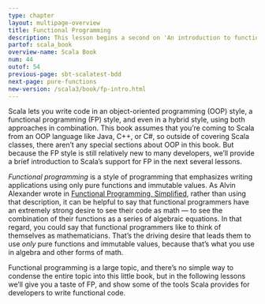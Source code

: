 ```yaml
---
type: chapter
layout: multipage-overview
title: Functional Programming
description: This lesson begins a second on 'An introduction to functional programming in Scala'.
partof: scala_book
overview-name: Scala Book
num: 44
outof: 54
previous-page: sbt-scalatest-bdd
next-page: pure-functions
new-version: /scala3/book/fp-intro.html
---
```




Scala lets you write code in an object-oriented programming (OOP) style, a functional programming (FP) style, and even in a hybrid style, using both approaches in combination. This book assumes that you’re coming to Scala from an OOP language like Java, C++, or C#, so outside of covering Scala classes, there aren’t any special sections about OOP in this book. But because the FP style is still relatively new to many developers, we’ll provide a brief introduction to Scala’s support for FP in the next several lessons.

*Functional programming* is a style of programming that emphasizes writing applications using only pure functions and immutable values. As Alvin Alexander wrote in [Functional Programming, Simplified](https://alvinalexander.com/scala/functional-programming-simplified-book), rather than using that description, it can be helpful to say that functional programmers have an extremely strong desire to see their code as math — to see the combination of their functions as a series of algebraic equations. In that regard, you could say that functional programmers like to think of themselves as mathematicians. That’s the driving desire that leads them to use *only* pure functions and immutable values, because that’s what you use in algebra and other forms of math.

Functional programming is a large topic, and there’s no simple way to condense the entire topic into this little book, but in the following lessons we’ll give you a taste of FP, and show some of the tools Scala provides for developers to write functional code.

